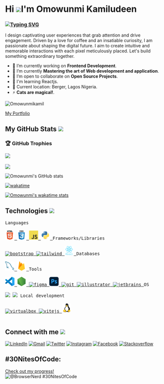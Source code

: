 Hi ![](https://user-images.githubusercontent.com/18350557/176309783-0785949b-9127-417c-8b55-ab5a4333674e.gif)I'm Omowunmi Kamiludeen
========================================================================================================================================

<h3>
<a href="https://git.io/typing-svg"><img src="https://readme-typing-svg.demolab.com?font=Fira+Code&weight=600&size=14&pause=1000&color=7FC6FB&width=435&lines=I'm+a+diligent+Frontend+Developer+from+Nigeria.;Working+tirelessly+to+craft+something+magnificent%E2%AD%90." alt="Typing SVG" /></a>
</h3>

I design captivating user experiences that grab attention and drive engagement. Driven by a love for coffee and an insatiable curiosity, I am passionate about shaping the digital future. I aim to create intuitive and memorable interactions with each pixel meticulously placed. Let's build something extraordinary together.

- 🔭 I’m currently working on **Frontend Development**.
- 🌱 I’m currently  **Mastering the art of Web development and application**.
- 🤝 I’m open to collaborate on **Open Source Projects**.
- 🧠 I'm learning Reactjs.
- 📌 Current location: Berger, Lagos Nigeria.
- ⚡ **Cats are magical!**.


<p align="left"> <img src="https://komarev.com/ghpvc/?username=Omowunmikamil&label=Profile%20views&color=0e75b6&style=flat" alt="Omowunmikamil" /> </p>

[My Portfolio](https://i-am-omowunmi.vercel.app/)


<!-- How to contact me: [LinkedIn](https://www.linkedin.com/in/omowunmi-kamiludeen/) | [Email](mailto:balikiskamil@gmail.com) 📫-->

<!--Check out some of my projects here on GitHub; they cover different topics I studied. 📚

- <a href="https://github.com/Omowunmikamil/QR-scanner">QR Scanner</a>
- <a href="https://github.com/Omowunmikamil/---"></a>
- <a href="https://github.com/Omowunmikamil/---"></a>
- <a href="https://github.com/Omowunmikamil/---"></a>
- <a href="https://github.com/Omowunmikamil/---"></a>
- <a href="https://github.com/Omowunmikamil/---"></a>
- <a href="https://github.com/Omowunmikamil/---"></a>-->

## My GitHub Stats <img src="https://img.icons8.com/nolan/26/github.png"/>
### 🏆 GitHub Trophies
![](https://github-profile-trophy.vercel.app/?username=Omowunmikamil&theme=radical&margin-w=6)
<!--p align="left"> <a href="https://github.com/ryo-ma/github-profile-trophy"><img src="https://github-profile-trophy.vercel.app/?username=Omowunmikamil" alt="Omowunmikamill" /></a> </p-->

<p><img align="center" src="https://github-readme-stats.vercel.app/api/top-langs/?username=Omowunmikamil&layout=compact&theme=dark&hide_border=false" /></p>

![Omowunmi's GitHub stats](https://github-readme-stats.vercel.app/api?username=Omowunmikamil&show_icons=true&theme=radical)

[![wakatime](https://wakatime.com/badge/user/018c6ec3-4dab-46f5-99f5-d622e0c09212.svg)](https://wakatime.com/@018c6ec3-4dab-46f5-99f5-d622e0c09212)

[![Omowunmi's wakatime stats](https://github-readme-stats.vercel.app/api/wakatime?username=Omowunmi&theme=synthwave)](https://github.com/anuraghazra/github-readme-stats)

<!-- https://github-readme-stats.vercel.app/api/wakatime?username=khelthos&layuout=compact&theme=synthwave&v=2 -->


## Technologies <img src="https://img.icons8.com/nolan/25/computer.png"/>

<kbd align="left">
   <kbd>Languages</kbd>
    <br>
    <br>
    <a href="https://www.w3.org/html/" target="_blank" rel="noreferrer"> <img src="https://raw.githubusercontent.com/devicons/devicon/master/icons/html5/html5-original-wordmark.svg" alt="html5" width="30"/> </a>
    <a href="https://www.w3schools.com/css/" target="_blank" rel="noreferrer"> <img src="https://raw.githubusercontent.com/devicons/devicon/master/icons/css3/css3-original-wordmark.svg" alt="css3" width="30"/> </a>
    <a href="https://developer.mozilla.org/en-US/docs/Web/JavaScript" target="_blank" rel="noreferrer"> <img src="https://raw.githubusercontent.com/devicons/devicon/master/icons/javascript/javascript-original.svg" alt="javascript" width="30"/>
    <!--a href="https://www.cprogramming.com/" target="_blank" rel="noreferrer"> <img src="https://raw.githubusercontent.com/devicons/devicon/master/icons/c/c-original.svg" alt="c" width="30"/></a-->
    <a href="https://www.python.org" target="_blank" rel="noreferrer"> <img src="https://raw.githubusercontent.com/devicons/devicon/master/icons/python/python-original.svg" alt="python" width="30"/> </a>
  </kbd>
  
  <kbd>
    <kbd>Frameworks/Libraries</kbd>
    <br>
    <br>
    <a href="https://getbootstrap.com/" target="_blank" rel="noreferrer"> <img src="https://upload.wikimedia.org/wikipedia/commons/b/b2/Bootstrap_logo.svg" alt="bootstrap" width="30"/> </a>
    <a href="https://tailwindcss.com/" target="_blank" rel="noreferrer"> <img src="https://upload.wikimedia.org/wikipedia/commons/d/d5/Tailwind_CSS_Logo.svg" alt="tailwind" width="30"/> </a>
    <a href="https://reactjs.org/" target="_blank" rel="noreferrer"> <img src="https://raw.githubusercontent.com/devicons/devicon/master/icons/react/react-original-wordmark.svg" alt="react" width="30"/> </a>
  </kbd>
  
  <kbd>
    <kbd>Databases</kbd>
    <br>
    <br>
    <a href="https://www.mysql.com/" target="_blank" rel="noreferrer"> <img src="https://raw.githubusercontent.com/devicons/devicon/master/icons/mysql/mysql-original.svg" alt="mysql" width="30"/> </a>
    <a href="https://www.firebase.google.com/" target="_blank" rel="noreferrer"> <img src="https://raw.githubusercontent.com/devicons/devicon/master/icons/firebase/firebase-original.svg" alt="firebase" width="30"/> </a>
  </kbd>
  
  <kbd>
    <kbd>Tools</kbd>
    <br>
    <br>
    <a href="https://code.visualstudio.com/" target="_blank" rel="noreferrer"> <img src="https://raw.githubusercontent.com/devicons/devicon/master/icons/vscode/vscode-original.svg" alt="vscode" width="30"/> </a>
    <a href="https://nodejs.org/" target="_blank" rel="noreferrer"> <img src="https://raw.githubusercontent.com/devicons/devicon/master/icons/nodejs/nodejs-original.svg" alt="nodejs" width="30"/> </a>
    </a> <a href="https://www.figma.com/" target="_blank" rel="noreferrer"> <img src="https://www.vectorlogo.zone/logos/figma/figma-icon.svg" alt="figma" width="30"/> </a>
    <a href="https://www.photoshop.com/en" target="_blank" rel="noreferrer"> <img src="https://raw.githubusercontent.com/devicons/devicon/master/icons/photoshop/photoshop-original.svg" alt="photoshop" width="30"/> </a>
    <a href="https://git-scm.com/" target="_blank" rel="noreferrer"> <img src="https://www.vectorlogo.zone/logos/git-scm/git-scm-icon.svg" alt="git" width="30"/> </a>
    <a href="https://www.adobe.com/in/products/illustrator.html" target="_blank" rel="noreferrer"> <img src="https://www.vectorlogo.zone/logos/adobe_illustrator/adobe_illustrator-icon.svg" alt="illustrator" width="30"/> </a>
    <a href="https://www.jetbrains.com/" target="_blank" rel="noreferrer"> <img src="https://www.vectorlogo.zone/logos/jetbrains/jetbrains-icon.svg" alt="jetbrains" width="30"/> </a>
  </kbd>
  
  <kbd>
    <kbd>OS</kbd>
    <br>
    <br>
    <img width="30px" src="https://cdn.jsdelivr.net/gh/devicons/devicon/icons/apple/apple-original.svg" />
    <img width="30px" src="https://cdn.jsdelivr.net/gh/devicons/devicon/icons/windows8/windows8-original.svg" />
  </kbd>
  
   <kbd>
   <kbd>Local development</kbd>
    <br>
    <br>
    <a href="https://www.virtualbox.org/" target="_blank" rel="noreferrer"> <img src="https://upload.wikimedia.org/wikipedia/commons/d/d5/Virtualbox_logo.png" alt="virtualbox" width="30"/> </a>
    <a href="https://vitejs.dev/" target="_blank" rel="noreferrer"> <img src="https://upload.wikimedia.org/wikipedia/commons/f/f1/Vitejs-logo.svg" alt="vitejs" width="30"/> </a>
    <a href="https://www.linux.org/" target="_blank" rel="noreferrer"> <img src="https://raw.githubusercontent.com/devicons/devicon/master/icons/linux/linux-original.svg" alt="linux" width="30"/> </a>
  </kbd>
  <br/>
  <br/>

## Connect with me <img src="https://img.icons8.com/nolan/25/computer.png"/>
[![LinkedIn](https://img.shields.io/badge/linkedin-%230077B5.svg?&style=for-the-badge&logo=linkedin&logoColor=white)](https://www.linkedin.com/in/omowunmi-kamiludeen/) [![Gmail](https://img.shields.io/badge/Gmail-D14836?style=for-the-badge&logo=gmail&logoColor=white)](mailto:balikiskamil@gmail.com) [![Twitter](https://img.shields.io/badge/twitter-%230077B5.svg?&style=for-the-badge&logo=twitter&logoColor=white)](https://twitter.com/Browser_Nerd) [![Instagram](https://img.shields.io/badge/Instagram-%23E4405F.svg?style=for-the-badge&logo=Instagram&logoColor=white)](https://www.instagram.com/browsernerd/) [![Facebook](https://img.shields.io/badge/facebook-%230077B5.svg?&style=for-the-badge&logo=facebook&logoColor=white)](https://web.facebook.com/BrowserNerd) [![Stackoverflow](https://img.shields.io/badge/stackoverflow-D14836?style=for-the-badge&logo=stackoverflow&logoColor=white)](https://stackoverflow.com/users/19475983/omowunmi-kamiludeen)

<!--<h4>My DevCard <g-emoji class="g-emoji" alias="point_down" fallback-src="https://github.githubassets.com/images/icons/emoji/unicode/1f447.png">👇</g-emoji></h4>-->
<!--a href="https://app.daily.dev/Omowunmikamil"><img align="right" src="https://api.daily.dev/devcards/ece14ed401184fdeb8976b70c86891f1.png?r=yj5" width="400" alt="Omowunmi Kamiludeen's Dev Card"/></a-->

## #30NitesOfCode:
  [Check out my progress!](https://www.codedex.io/@BrowserNerd/30-nites-of-code)  
  ![@BrowserNerd #30NitesOfCode](https://www.codedex.io/api/petStatus?user=BrowserNerd)

  
